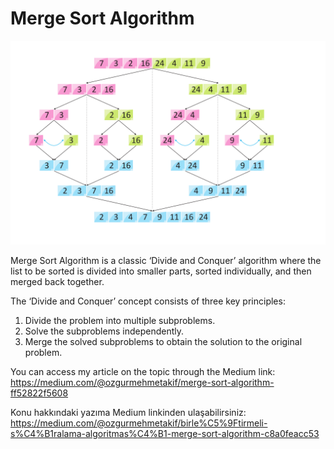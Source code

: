 
# Merge Sort Algorithm

![Merge Sort](merge_sort.png)

Merge Sort Algorithm is a classic ‘Divide and Conquer’ algorithm where the list to be sorted is divided into smaller parts, sorted individually, and then merged back together.

The ‘Divide and Conquer’ concept consists of three key principles:

1. Divide the problem into multiple subproblems.
2. Solve the subproblems independently.
3. Merge the solved subproblems to obtain the solution to the original problem.

You can access my article on the topic through the Medium link: https://medium.com/@ozgurmehmetakif/merge-sort-algorithm-ff52822f5608

Konu hakkındaki yazıma Medium linkinden ulaşabilirsiniz: https://medium.com/@ozgurmehmetakif/birle%C5%9Ftirmeli-s%C4%B1ralama-algoritmas%C4%B1-merge-sort-algorithm-c8a0feacc53
  
